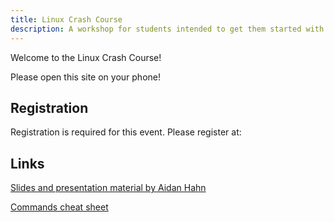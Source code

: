 ```yaml
---
title: Linux Crash Course
description: A workshop for students intended to get them started with Linux. Hosted by the UWB ACM.
---
```


Welcome to the Linux Crash Course!

Please open this site on your phone! <link>

## Registration

Registration is required for this event. Please register at: <link>

## Links

[Slides and presentation material by Aidan Hahn](https://gitlab.com/whom/linux-workshop-fall-2018)

[Commands cheat sheet](todo)
